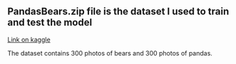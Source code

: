 ## PandasBears.zip file is the dataset I used to train and test the model

[Link on kaggle](https://www.kaggle.com/datasets/mattop/panda-or-bear-image-classification)

The dataset contains 300 photos of bears and 300 photos of pandas.
